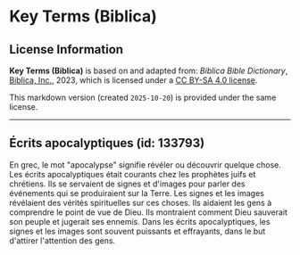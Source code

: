 # Key Terms (Biblica)

## License Information

**Key Terms (Biblica)** is based on and adapted from: _Biblica Bible Dictionary_, [Biblica, Inc.](https://www.biblica.com/), 2023, which is licensed under a [CC BY-SA 4.0 license](https://creativecommons.org/licenses/by-sa/4.0/legalcode.en).

This markdown version (created `2025-10-20`) is provided under the same license.



--------------------------------

## Écrits apocalyptiques (id: 133793)

En grec, le mot "apocalypse" signifie révéler ou découvrir quelque chose. Les écrits apocalyptiques était courants chez les prophètes juifs et chrétiens. Ils se servaient de signes et d'images pour parler des événements qui se produiraient sur la Terre. Les signes et les images révélaient des vérités spirituelles sur ces choses. Ils aidaient les gens à comprendre le point de vue de Dieu. Ils montraient comment Dieu sauverait son peuple et jugerait ses ennemis. Dans les écrits apocalyptiques, les signes et les images sont souvent puissants et effrayants, dans le but d'attirer l'attention des gens.


